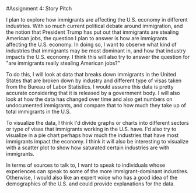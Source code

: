 #Assignment 4: Story Pitch

I plan to explore how immigrants are affecting the U.S. economy in different industries. With so much current political debate around immigration, and the notion that President Trump has put out that immigrants are stealing American jobs, the question I plan to answer is how are immigrants affecting the U.S. economy. In doing so, I want to observe what kind of industries that immigrants may be most dominant in, and how that industry impacts the U.S. economy. I think this will also try to answer the question for "are immigrants really stealing American jobs?" 

To do this, I will look at data that breaks down immigrants in the United States that are broken down by industry and different type of visas taken from the Bureau of Labor Statistics. I would assume this data is pretty accurate considering that it is released by a government body. I will also look at how the data has changed over time and also get numbers on undocumented immigrants, and compare that to how much they take up of total immigrants in the U.S. 

To visualize the data, I think I'd divide graphs or charts into different sectors or type of visas that immigrants working in the U.S. have. I'd also try to visualize in a pie chart perhaps how much the industries that have most immigrants impact the economy. I think it will also be interesting to visualize with a scatter plot to show how saturated certain industries are with immigrants. 

In terms of sources to talk to, I want to speak to individuals whose experiences can speak to some of the more immigrant-dominant industires. Otherwise, I would also like an expert voice who has a good idea of the demographics of the U.S. and could provide explanations for the data. 
